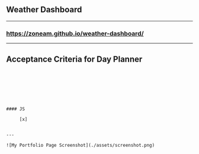 ## Weather Dashboard

---

### https://zoneam.github.io/weather-dashboard/

---

## Acceptance Criteria for Day Planner

```







#### JS

     [x]


---

![My Portfolio Page Screenshot](./assets/screenshot.png)
```
